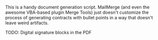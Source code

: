 This is a handy document generation script. MailMerge (and even the awesome VBA-based plugin Merge Tools) just doesn't customize the process of generating contracts with bullet points in a way that doesn't leave weird artifacts.

TODO: Digital signature blocks in the PDF 
